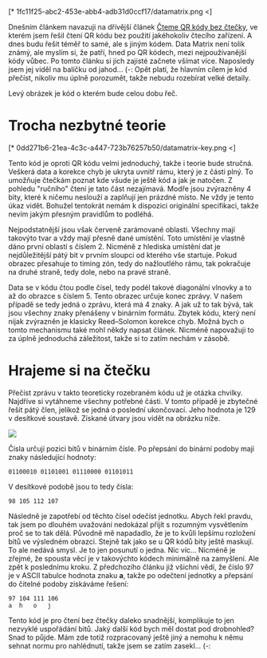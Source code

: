 [* 1fc11f25-abc2-453e-abb4-adb31d0ccf17/datamatrix.png <]

Dnešním článkem navazuji na dřívější článek [Čteme QR kódy bez čtečky](cteme-qr-kody-bez-ctecky), ve kterém jsem řešil čtení QR kódu bez použití jakéhokoliv čtecího zařízení. A dnes budu řešit téměř to samé, ale s jiným kódem. Data Matrix není tolik známý, ale myslím si, že patří, hned po QR kódech, mezi nejpoužívanější kódy vůbec. Po tomto článku si jich zajisté začnete všímat více. Naposledy jsem jej viděl na balíčku od jahod... (-: Opět platí, že hlavním cílem je kód přečíst, nikoliv mu úplně porozumět, takže nebudu rozebírat velké detaily.

Levý obrázek je kód o kterém bude celou dobu řeč.

# Trocha nezbytné teorie

[* 0dd271b6-21ea-4c3c-a447-723b76257b50/datamatrix-key.png <]

Tento kód je oproti QR kódu velmi jednoduchý, takže i teorie bude stručná. Veškerá data a korekce chyb je ukryta uvnitř rámu, který je z části plný. To umožňuje čtečkám poznat kde všude je ještě kód a jak je natočen. Z pohledu "ručního" čtení je tato část nezajímavá. Modře jsou zvýrazněny 4 bity, které k ničemu neslouží a zaplňují jen prázdné místo. Ne vždy je tento úkaz vidět. Bohužel tentokrát nemám k dispozici originální specifikaci, takže nevím jakým přesným pravidlům to podléhá.

Nejpodstatnější jsou však červeně zarámované oblasti. Všechny mají takovýto tvar a vždy mají přesně dané umístění. Toto umístění je vlastně dáno první oblastí s číslem 2. Nicméně z hlediska umístění dat je nejdůležitější pátý bit v prvním sloupci od kterého vše startuje. Pokud obrazec přesahuje to timing zón, tedy do nažloutlého rámu, tak pokračuje na druhé straně, tedy dole, nebo na pravé straně.

Data se v kódu čtou podle čísel, tedy podél takové diagonální vlnovky a to až do obrazce s číslem 5. Tento obrazec určuje konec zprávy. V našem případě se tedy jedná o zprávu, která má 4 znaky. A jak už to tak bývá, tak jsou všechny znaky přenášeny v binárním formátu. Zbytek kódu, který není nijak zvýrazněn je klasicky Reed–Solomon korekce chyb. Možná bych o tomto mechanismu také mohl někdy napsat článek. Nicméně napovažuji to za úplně jednoduchá záležitost, takže si to zatím nechám v zásobě.

# Hrajeme si na čtečku


Přečíst zprávu v takto teoreticky rozebraném kódu už je otázka chvilky. Najdříve si vytáhneme všechny potřebné části. V tomto případě je zbytečné řešit pátý člen, jelikož se jedná o poslední ukončovací. Jeho hodnota je 129 v desítkové soustavě. Získané útvary jsou vidět na obrázku níže.

![](76028c59-4e5f-42f4-a411-3452844a30d2/last.png)

Čísla určují pozici bitů v binárním čísle. Po přepsání do binární podoby mají znaky následující hodnoty:

```
01100010 01101001 01110000 01101011
```

V desítkové podobě jsou to tedy čísla:

```
98 105 112 107
```

Následně je zapotřebí od těchto čísel odečíst jednotku. Abych řekl pravdu, tak jsem po dlouhém uvažování nedokázal přijít s rozumným vysvětlením proč se to tak dělá. Původně mě napadadlo, že je to kvůli lepšímu rozložení bitů ve výsledném obrazci. Stejně tak jako se u QR kódů bity ještě maskují. To ale nedává smysl. Je to jen posunutí o jedna. Nic víc... Nicméně je zřejmé, že spousta věcí je v takovýchto kódech minimálně na zamyšlení. Ale zpět k poslednímu kroku. Z předchozího článku již všichni vědí, že číslo 97 je v ASCII tabulce hodnota znaku **a**, takže po odečtení jednotky a přepsání do čitelné podoby získáváme řešení:

```
97 104 111 106
a  h   o   j
```

Tento kód je pro čtení bez čtečky daleko snadnější, komplikuje to jen nezvyklé uspořádání bitů. Jaký další kód bych měl dostat pod drobnohled? Snad to půjde. Mám zde totiž rozpracovaný ještě jiný a nemohu k němu sehnat normu pro nahlédnutí, takže jsem se zatím zasekl... (-: